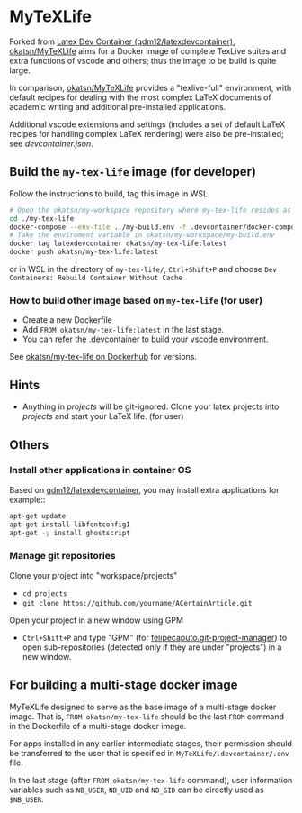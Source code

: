 # MyTeXLife
Forked from [Latex Dev Container (qdm12/latexdevcontainer)](https://github.com/qdm12/latexdevcontainer), [okatsn/MyTeXLife](https://github.com/okatsn/MyTeXLife.git) aims for a Docker image of complete TexLive suites and extra functions of vscode and others; thus the image to be build is quite large.

In comparison, [okatsn/MyTeXLife](https://github.com/okatsn/MyTeXLife.git) provides a "texlive-full" environment, with default recipes for dealing with the most complex LaTeX documents of academic writing and additional pre-installed applications.

Additional vscode extensions and settings (includes a set of default LaTeX recipes for handling complex LaTeX rendering) were also be pre-installed; see *devcontainer.json*.

## Build the `my-tex-life` image (for developer)
Follow the instructions to build, tag this image in WSL
```bash
# Open the okatsn/my-workspace repository where my-tex-life resides as a submodule.
cd ./my-tex-life
docker-compose --env-file ../my-build.env -f .devcontainer/docker-compose.yml build --no-cache
# Take the enviroment variable in okatsn/my-workspace/my-build.env
docker tag latexdevcontainer okatsn/my-tex-life:latest
docker push okatsn/my-tex-life:latest
```

or in WSL in the directory of `my-tex-life/`, `Ctrl+Shift+P` and choose `Dev Containers: Rebuild Container Without Cache`

### How to build other image based on `my-tex-life` (for user)
- Create a new Dockerfile
- Add `FROM okatsn/my-tex-life:latest` in the last stage.
- You can refer the .devcontainer to build your vscode environment.

See [okatsn/my-tex-life on Dockerhub](https://hub.docker.com/repository/docker/okatsn/my-tex-life/general) for versions.

## Hints 

- Anything in *projects* will be git-ignored. Clone your latex projects into  *projects* and start your LaTeX life. (for user)


## Others
### Install other applications in container OS
Based on [qdm12/latexdevcontainer](https://github.com/qdm12/latexdevcontainer), you may install extra applications for example::
```bash
apt-get update
apt-get install libfontconfig1
apt-get -y install ghostscript
```

### Manage git repositories
Clone your project into "workspace/projects"
- `cd projects`
- `git clone https://github.com/yourname/ACertainArticle.git`

Open your project in a new window using GPM
- `Ctrl+Shift+P` and type "GPM" (for [felipecaputo.git-project-manager](https://github.com/felipecaputo/git-project-manager)) to open sub-repositories (detected only if they are under "projects") in a new window.

## For building a multi-stage docker image

MyTeXLife designed to serve as the base image of a multi-stage docker image.
That is, `FROM okatsn/my-tex-life` should be the last `FROM` command in the Dockerfile of a multi-stage docker image. 

For apps installed in any earlier intermediate stages, their permission should be transferred to the user that is specified in `MyTeXLife/.devcontainer/.env` file.

In the last stage (after `FROM okatsn/my-tex-life` command), user information variables such as `NB_USER`, `NB_UID` and `NB_GID` can be directly used as `$NB_USER`.
